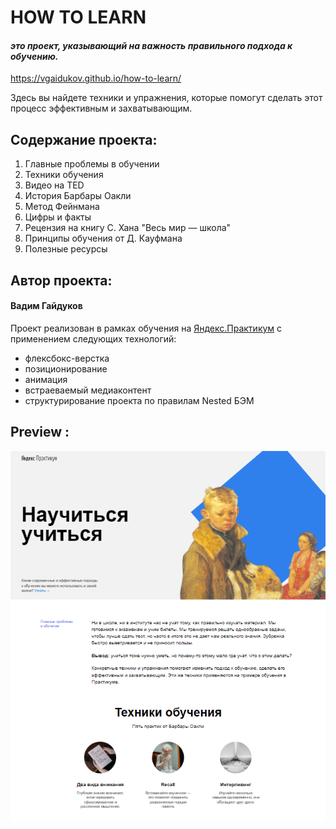 # HOW TO LEARN

#### *это проект, указывающий на важность правильного подхода к обучению.*
https://vgaidukov.github.io/how-to-learn/

Здесь вы найдете техники и упражнения, которые помогут сделать этот процесс эффективным и захватывающим.

## Содержание проекта:
 1. Главные проблемы в обучении
 2. Техники обучения
 3. Видео на TED
 4. История Барбары Оакли
 5. Метод Фейнмана
 6. Цифры и факты
 7. Рецензия на книгу C. Хана "Весь мир — школа"
 8. Принципы обучения от Д. Кауфмана
 9. Полезные ресурсы

 ## Автор проекта:

 #### Вадим Гайдуков
 Проект реализован в рамках обучения на [Яндекс.Практикум](https://practicum.yandex.ru/) с применением следующих технологий:
 - флексбокс-верстка
 - позиционирование
 - анимация
 - встраеваемый медиаконтент
 - структурирование проекта по правилам Nested БЭМ

 ## Preview :

 ![Preview](./vendor/preview.png)
